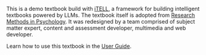 <i-image src="/images/itell.svg" alt="iTELL logo" width="180" height="180" expandable="false" priority="true">
</i-image>

This is a demo textbook build with [iTELL](https://github.com/learlab/itell), a framework for building intelligent textbooks powered by LLMs. The textbook itself is adopted from [Research Methods in Psychology](https://kpu.pressbooks.pub/psychmethods4e/). It was redesigned by a team comprised of subject matter expert,
content and assessment developer, multimedia and web developer.

Learn how to use this textbook in the <a href="/guide">User Guide</a>.
